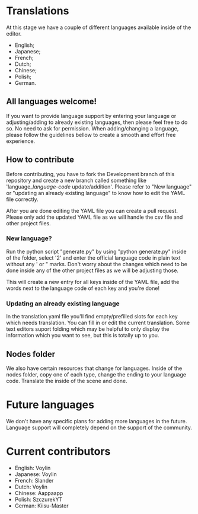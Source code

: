 # Translations

At this stage we have a couple of different languages available inside of the editor. 

- English;
- Japanese;
- French;
- Dutch;
- Chinese;
- Polish;
- German.

## All languages welcome!

If you want to provide language support by entering your language or adjusting/adding to already existing languages, then please feel free to do so. No need to ask for permission. When adding/changing a language, please follow the guidelines bellow to create a smooth and effort free experience.

## How to contribute

Before contributing, you have to fork the Development branch of this repository and create a new branch called something like 'language_*language-code* update/addition'. Please refer to "New language" or "updating an already existing language" to know how to edit the YAML file correctly.

After you are done editing the YAML file you can create a pull request. Please only add the updated YAML file as we will handle the csv file and other project files.

### New language?

Run the python script "generate.py" by using "python generate.py" inside of the folder, select '2' and enter the official language code in plain text without any ' or " marks. Don't worry about the changes which need to be done inside any of the other project files as we will be adjusting those.

This will create a new entry for all keys inside of the YAML file, add the words next to the language code of each key and you're done!

### Updating an already existing language

In the translation.yaml file you'll find empty/prefilled slots for each key which needs translation. You can fill in or edit the current translation. Some text editors suport folding which may be helpful to only display the information which you want to see, but this is totally up to you.

## Nodes folder

We also have certain resources that change for languages. Inside of the nodes folder, copy one of each type, change the ending to your language code. Translate the inside of the scene and done.

# Future languages

We don't have any specific plans for adding more languages in the future. Language support will completely depend on the support of the community.

# Current contributors

- English: Voylin
- Japanese: Voylin
- French: Slander
- Dutch: Voylin
- Chinese: Aappaapp
- Polish: SzczurekYT
- German: Kiisu-Master
